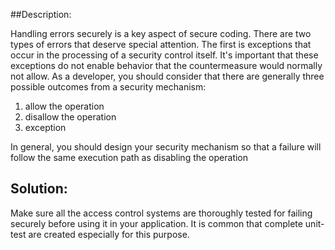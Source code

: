 ##Description:

Handling errors securely is a key aspect of secure coding.
There are two types of errors that deserve special attention. The first is exceptions
that occur in the processing of a security control itself. It's important that these
exceptions do not enable behavior that the countermeasure would normally not allow.
As a developer, you should consider that there are generally three possible outcomes
from a security mechanism:

1. allow the operation
2. disallow the operation
3. exception

In general, you should design your security mechanism so that a failure will follow the same execution path
as disabling the operation

## Solution:

Make sure all the access control systems are thoroughly tested for failing securely before
using it in your application. It is common that complete unit-test are created especially
for this purpose.
